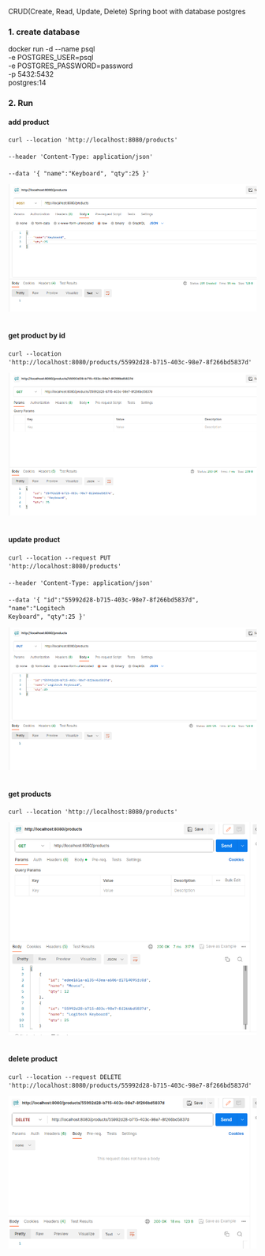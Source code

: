 CRUD(Create, Read, Update, Delete) Spring boot with database postgres

### 1.  create database
docker run -d --name psql \
-e POSTGRES_USER=psql \
-e POSTGRES_PASSWORD=password \
-p 5432:5432 \
postgres:14

### 2. Run


#### add product

<code>curl --location 'http://localhost:8080/products' \
--header 'Content-Type: application/json' \
--data '{
"name":"Keyboard",
"qty":25
}'</code>

![image info](images/img.png)
<br><br>


#### get product by id

<code>curl --location 'http://localhost:8080/products/55992d28-b715-403c-98e7-8f266bd5837d' </code>

![image info](images/img_1.png)
<br><br>

#### update product

<code>curl --location --request PUT 'http://localhost:8080/products' \
--header 'Content-Type: application/json' \
--data '{
    "id":"55992d28-b715-403c-98e7-8f266bd5837d",
    "name":"Logitech Keyboard",
    "qty":25
}'</code>

![image info](images/img_2.png)
<br><br>

#### get products

<code>curl --location 'http://localhost:8080/products' </code>

![image info](images/img_3.png)
<br><br>

#### delete product

<code>curl --location --request DELETE 'http://localhost:8080/products/55992d28-b715-403c-98e7-8f266bd5837d' </code>

![image info](images/img_4.png)